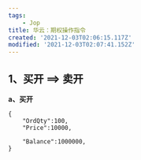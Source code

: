 ```yaml
---
tags: 
    - Jop
title: 华云：期权操作指令
created: '2021-12-03T02:06:15.117Z'
modified: '2021-12-03T02:07:41.152Z'
---
```


## 1、买开 ==> 卖开
**a、买开**
```
{
    "OrdQty":100,
    "Price":10000,   

    "Balance":1000000,      
}
```